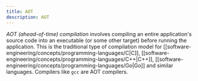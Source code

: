 ```yaml
---
title: AOT
description: AOT
---
```


*AOT (ahead-of-time) compilation* involves compiling an entire application's source code into an executable (or some other target) before running the application. This is the traditional type of compilation model for [[software-engineering/concepts/programming-languages/C|C]], [[software-engineering/concepts/programming-languages/C++|C++]], [[software-engineering/concepts/programming-languages/Go|Go]] and similar languages. Compilers like `gcc` are AOT compilers.
